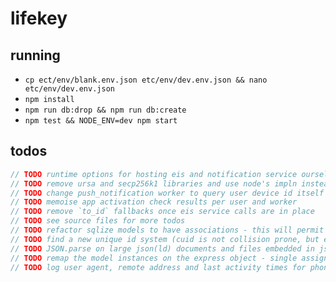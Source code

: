 
# lifekey

## running

- `cp ect/env/blank.env.json etc/env/dev.env.json && nano etc/env/dev.env.json`
- `npm install`
- `npm run db:drop && npm run db:create`
- `npm test && NODE_ENV=dev npm start`

## todos

```c
// TODO runtime options for hosting eis and notification service ourselves or specifying respective hostnames for services
// TODO remove ursa and secp256k1 libraries and use node's impln instead
// TODO change push_notification worker to query user device id itself
// TODO memoise app activation check results per user and worker
// TODO remove `to_id` fallbacks once eis service calls are in place
// TODO see source files for more todos
// TODO refactor sqlize models to have associations - this will permit eager loading of related records
// TODO find a new unique id system (cuid is not collision prone, but exposes sensitive information that would make the identifiers easier to guess)
// TODO JSON.parse on large json(ld) documents and files embedded in json are going to bring us to a halt (switch to streaming json parser and real http uploads)
// TODO remap the model instances on the express object - single assignment
// TODO log user agent, remote address and last activity times for phone client
```